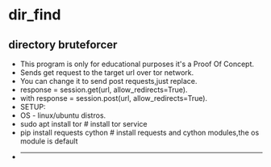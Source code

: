 # dir_find
## directory bruteforcer
* This program is only for educational purposes it's a Proof Of Concept.
* Sends get request to the target url over tor network.
* You can change it to send post requests,just replace.
* response = session.get(url, allow_redirects=True).
* with response = session.post(url, allow_redirects=True).
*  SETUP:
* OS - linux/ubuntu distros.
* sudo apt install tor # install tor service
* pip install requests cython # install requests and cython modules,the os module is default
*  ------------------------------------------------------------------
